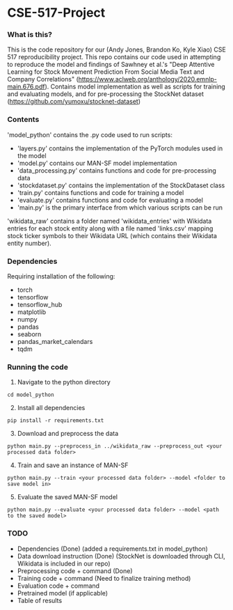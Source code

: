 # CSE-517-Project

### What is this?

This is the code repository for our (Andy Jones, Brandon Ko, Kyle Xiao) CSE 517 reproducibility project. This repo contains our code used in attempting to reproduce the model and findings of Sawhney et al.'s "Deep Attentive Learning for Stock Movement Prediction From Social Media Text and Company Correlations" (https://www.aclweb.org/anthology/2020.emnlp-main.676.pdf). Contains model implementation as well as scripts for training and evaluating models, and for pre-processing the StockNet dataset (https://github.com/yumoxu/stocknet-dataset)

### Contents

'model_python' contains the .py code used to run scripts:

- 'layers.py' contains the implementation of the PyTorch modules used in the model
- 'model.py' contains our MAN-SF model implementation
- 'data_processing.py' contains functions and code for pre-processing data
- 'stockdataset.py' contains the implementation of the StockDataset class
- 'train.py' contains functions and code for training a model
- 'evaluate.py' contains functions and code for evaluating a model
- 'main.py' is the primary interface from which various scripts can be run

'wikidata_raw' contains a folder named 'wikidata_entries' with Wikidata entries for each stock entity along with a file named 'links.csv' mapping stock ticker symbols to their Wikidata URL (which contains their Wikidata entity number).

### Dependencies

Requiring installation of the following:

- torch
- tensorflow
- tensorflow_hub
- matplotlib
- numpy
- pandas
- seaborn
- pandas_market_calendars
- tqdm

### Running the code

1. Navigate to the python directory
```
cd model_python
```

2. Install all dependencies
```
pip install -r requirements.txt
```

3. Download and preprocess the data
```
python main.py --preprocess_in ../wikidata_raw --preprocess_out <your processed data folder>
```

4. Train and save an instance of MAN-SF
```
python main.py --train <your processed data folder> --model <folder to save model in>
```

5. Evaluate the saved MAN-SF model
```
python main.py --evaluate <your processed data folder> --model <path to the saved model>
```

### TODO

- Dependencies (Done) (added a requirements.txt in model_python)
- Data download instruction (Done) (StockNet is downloaded through CLI, Wikidata is included in our repo)
- Preprocessing code + command (Done)
- Training code + command (Need to finalize training method)
- Evaluation code + command
- Pretrained model (if applicable)
- Table of results
